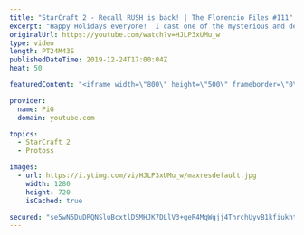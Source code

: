 ```yaml
---
title: "StarCraft 2 - Recall RUSH is back! | The Florencio Files #111"
excerpt: "Happy Holidays everyone!  I cast one of the mysterious and deranged builds of the one and only Florencio, the dude that invented the proxy nexus recall rush.  Florencios Twitch: https://www.twitch.tv/florenciosc Florencios Youtube: https://www.youtube.com/channel/UCPVDzgavABEYvzf6ABjgSVA Florencios Twitter:"
originalUrl: https://youtube.com/watch?v=HJLP3xUMu_w
type: video
length: PT24M43S
publishedDateTime: 2019-12-24T17:00:04Z
heat: 50

featuredContent: "<iframe width=\"800\" height=\"500\" frameborder=\"0\" src=\"https://www.youtube.com/embed/HJLP3xUMu_w\" allow=\"accelerometer; autoplay; encrypted-media; gyroscope; picture-in-picture\" allowfullscreen></iframe>"

provider:
  name: PiG
  domain: youtube.com

topics:
  - StarCraft 2
  - Protoss

images:
  - url: https://i.ytimg.com/vi/HJLP3xUMu_w/maxresdefault.jpg
    width: 1280
    height: 720
    isCached: true

secured: "se5wN5DuDPQNSluBcxtlDSMHJK7DLlV3+geR4MqWgjj4ThrchUyvB1kfiukhttMaAU9e7CY/VH7aNNyudK3u6OEqhAfe30i7GkGVNaGLQXtFgA0Y+NYq5xiR8LY3EaHoBxVTEwHo+H2Or7m7ojo2JzQvP1STL9rjC7SQf3IVaJKeGnjqnfoMNFRJ9bjLcBSrqAlY+gx+Eei8SxMPLA3WVs3EfaisSojuwYjz1U9O6pmDO8DzWASg62919IzA4swRb1DIbl3G4kfSkBEmFQT1BuFhSBLg7n9/vnKgbRyqLBfcoIEWv8J7+DVl6TN4Xk3eKf6faSdp7BhAe4ht72eI2QKZKUjKnlB0jjVSgahQai+iFhDcSQ0Fw8TlXsSklUqQvzAPlRU0rQxHdwILhKI4ikaBKM2jqSJtR8kEXCVXhxo=;1ExT+WHb1CKx6oPLrF2IcA=="
---
```


